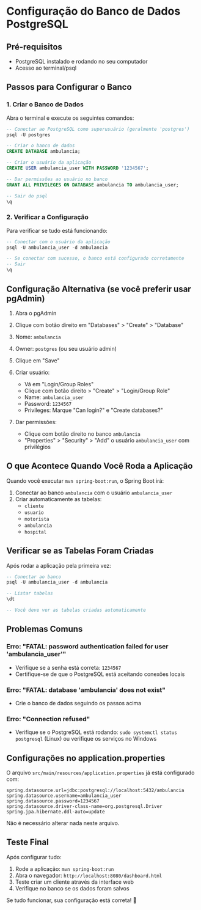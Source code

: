 # Configuração do Banco de Dados PostgreSQL

## Pré-requisitos
- PostgreSQL instalado e rodando no seu computador
- Acesso ao terminal/psql

## Passos para Configurar o Banco

### 1. Criar o Banco de Dados
Abra o terminal e execute os seguintes comandos:

```sql
-- Conectar ao PostgreSQL como superusuário (geralmente 'postgres')
psql -U postgres

-- Criar o banco de dados
CREATE DATABASE ambulancia;

-- Criar o usuário da aplicação
CREATE USER ambulancia_user WITH PASSWORD '1234567';

-- Dar permissões ao usuário no banco
GRANT ALL PRIVILEGES ON DATABASE ambulancia TO ambulancia_user;

-- Sair do psql
\q
```

### 2. Verificar a Configuração
Para verificar se tudo está funcionando:

```sql
-- Conectar com o usuário da aplicação
psql -U ambulancia_user -d ambulancia

-- Se conectar com sucesso, o banco está configurado corretamente
-- Sair
\q
```

## Configuração Alternativa (se você preferir usar pgAdmin)

1. Abra o pgAdmin
2. Clique com botão direito em "Databases" > "Create" > "Database"
3. Nome: `ambulancia`
4. Owner: `postgres` (ou seu usuário admin)
5. Clique em "Save"

6. Criar usuário:
   - Vá em "Login/Group Roles"
   - Clique com botão direito > "Create" > "Login/Group Role"
   - Name: `ambulancia_user`
   - Password: `1234567`
   - Privileges: Marque "Can login?" e "Create databases?"

7. Dar permissões:
   - Clique com botão direito no banco `ambulancia`
   - "Properties" > "Security" > "Add" o usuário `ambulancia_user` com privilégios

## O que Acontece Quando Você Roda a Aplicação

Quando você executar `mvn spring-boot:run`, o Spring Boot irá:

1. Conectar ao banco `ambulancia` com o usuário `ambulancia_user`
2. Criar automaticamente as tabelas:
   - `cliente`
   - `usuario`
   - `motorista`
   - `ambulancia`
   - `hospital`

## Verificar se as Tabelas Foram Criadas

Após rodar a aplicação pela primeira vez:

```sql
-- Conectar ao banco
psql -U ambulancia_user -d ambulancia

-- Listar tabelas
\dt

-- Você deve ver as tabelas criadas automaticamente
```

## Problemas Comuns

### Erro: "FATAL: password authentication failed for user 'ambulancia_user'"
- Verifique se a senha está correta: `1234567`
- Certifique-se de que o PostgreSQL está aceitando conexões locais

### Erro: "FATAL: database 'ambulancia' does not exist"
- Crie o banco de dados seguindo os passos acima

### Erro: "Connection refused"
- Verifique se o PostgreSQL está rodando: `sudo systemctl status postgresql` (Linux) ou verifique os serviços no Windows

## Configurações no application.properties

O arquivo `src/main/resources/application.properties` já está configurado com:

```properties
spring.datasource.url=jdbc:postgresql://localhost:5432/ambulancia
spring.datasource.username=ambulancia_user
spring.datasource.password=1234567
spring.datasource.driver-class-name=org.postgresql.Driver
spring.jpa.hibernate.ddl-auto=update
```

Não é necessário alterar nada neste arquivo.

## Teste Final

Após configurar tudo:

1. Rode a aplicação: `mvn spring-boot:run`
2. Abra o navegador: `http://localhost:8080/dashboard.html`
3. Teste criar um cliente através da interface web
4. Verifique no banco se os dados foram salvos

Se tudo funcionar, sua configuração está correta! 🎉
